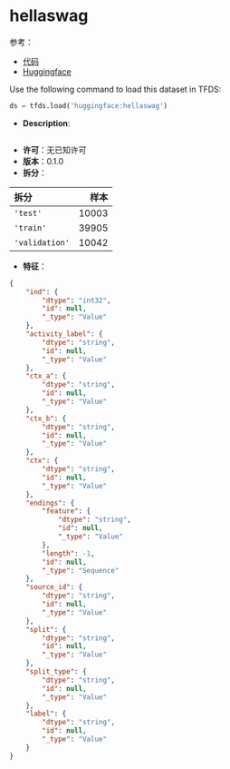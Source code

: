 # hellaswag

参考：

- [代码](https://github.com/huggingface/datasets/blob/master/datasets/hellaswag)
- [Huggingface](https://huggingface.co/datasets/hellaswag)

Use the following command to load this dataset in TFDS:

```python
ds = tfds.load('huggingface:hellaswag')
```

- **Description**:

```

```

- **许可**：无已知许可
- **版本**：0.1.0
- **拆分**：

拆分 | 样本
:-- | --:
`'test'` | 10003
`'train'` | 39905
`'validation'` | 10042

- **特征**：

```json
{
    "ind": {
        "dtype": "int32",
        "id": null,
        "_type": "Value"
    },
    "activity_label": {
        "dtype": "string",
        "id": null,
        "_type": "Value"
    },
    "ctx_a": {
        "dtype": "string",
        "id": null,
        "_type": "Value"
    },
    "ctx_b": {
        "dtype": "string",
        "id": null,
        "_type": "Value"
    },
    "ctx": {
        "dtype": "string",
        "id": null,
        "_type": "Value"
    },
    "endings": {
        "feature": {
            "dtype": "string",
            "id": null,
            "_type": "Value"
        },
        "length": -1,
        "id": null,
        "_type": "Sequence"
    },
    "source_id": {
        "dtype": "string",
        "id": null,
        "_type": "Value"
    },
    "split": {
        "dtype": "string",
        "id": null,
        "_type": "Value"
    },
    "split_type": {
        "dtype": "string",
        "id": null,
        "_type": "Value"
    },
    "label": {
        "dtype": "string",
        "id": null,
        "_type": "Value"
    }
}
```
